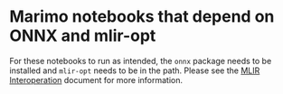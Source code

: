 # Marimo notebooks that depend on ONNX and mlir-opt

For these notebooks to run as intended, the `onnx` package needs to be installed and `mlir-opt` needs to be in the path.
Please see the [MLIR Interoperation](../../mlir_interoperation.md) document for more information.

